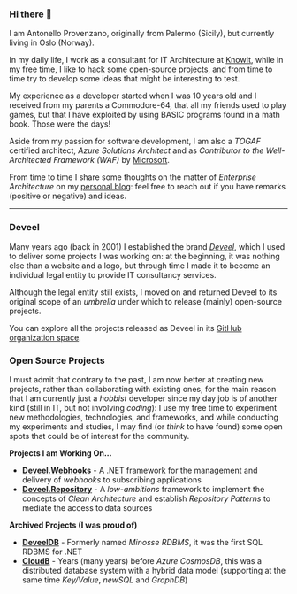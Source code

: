 ### Hi there 👋

I am Antonello Provenzano, originally from Palermo (Sicily), but currently living in Oslo (Norway).

In my daily life, I work as a consultant for IT Architecture at [KnowIt](https://knowit.no), while in my free time, I like to hack some open-source projects, and from time to time try to develop some ideas that might be interesting to test.

My experience as a developer started when I was 10 years old and I received from my parents a Commodore-64, that all my friends used to play games, but that I have exploited by using BASIC programs found in a math book. Those were the days!

Aside from my passion for software development, I am also a _TOGAF_ certified architect, _Azure Solutions Architect_ and as _Contributor to the Well-Architected Framework (WAF)_ by [Microsoft](https://microsoft.com).

From time to time I share some thoughts on the matter of _Enterprise Architecture_ on my [personal blog](https://antonello.provenza.no): feel free to reach out if you have remarks (positive or negative) and ideas.

---

### Deveel

Many years ago (back in 2001) I established the brand _[Deveel](https://deveel.com)_, which I used to deliver some projects I was working on: at the beginning, it was nothing else than a website and a logo, but through time I made it to become an individual legal entity to provide IT consultancy services.

Although the legal entity still exists, I moved on and returned Deveel to its original scope of an _umbrella_ under which to release (mainly) open-source projects.

You can explore all the projects released as Deveel in its [GitHub organization space](https://github.com/deveel).

### Open Source Projects

I must admit that contrary to the past, I am now better at creating new projects, rather than collaborating with existing ones, for the main reason that I am currently just a _hobbist_ developer since my day job is of another kind (still in IT, but not involving _coding_): I use my free time to experiment new methodologies, technologies, and frameworks, and while conducting my experiments and studies, I may find (or _think_ to have found) some open spots that could be of interest for the community.

**Projects I am Working On...**

* **[Deveel.Webhooks](https://github.com/deveel/deveel.webhooks)** - A .NET framework for the management and delivery of _webhooks_ to subscribing applications
* **[Deveel.Repository](https://github.com/deveel/deveel.repository)** - A _low-ambitions_ framework to implement the concepts of _Clean Architecture_ and establish _Repository Patterns_ to mediate the access to data sources

**Archived Projects (I was proud of)**

* **[DeveelDB](https://github.com/deveel/deveeldb)** - Formerly named _Minosse RDBMS_, it was the first SQL RDBMS for .NET
* **[CloudB](https://github.com/deveel/cloudb)** - Years (many years) before _Azure CosmosDB_, this was a distributed database system with a hybrid data model (supporting at the same time _Key/Value_, _newSQL_ and _GraphDB_)
